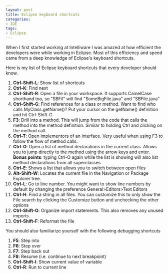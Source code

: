 ```yaml
---
layout: post
title: Eclipse keyboard shortcuts
categories:
- IDE
tags: 
- Eclipse
---
```


When I first started working at Intelliware I was amazed at how efficient the
developers were while working in Eclipse. Most of this efficiency and speed
came from a deep knowledge of Eclipse's keyboard shortcuts.

Here is my list of Eclipse keyboard shortcuts that every developer should
know.

  1. **Ctrl-Shift-L**: Show list of shortcuts
  2. **Ctrl-K**: Find next
  3. **Ctrl-Shift-R**: Open a file in your workspace. It supports CamelCase shorthand too, so "SBFil" will find "SomeBigFile.java" and "SBFile.java"
  4. **Ctrl-Shift-G**: Find references for a class or method. Want to find who calls MyClass.getName()? Put your cursor on the getName() definition and hit Ctrl-Shift-G
  5. **F3**: Drill into a method. This will jump from the code that calls the method into the method definition. Similar to holding Ctrl and clicking on the method call.
  6. **Ctrl-T**: Open implementors of an interface. Very useful when using F3 to follow the flow of method calls.
  7. **Ctrl-O**: Open a list of method declarations in the current class. Allows you to jump directly to the method using the arrow keys and enter. **Bonus points**: typing Ctrl-O again while the list is showing will also list method declarations from all superclasses
  8. **Ctrl-E**: Shows a list that allows you to switch between open files
  9. **Alt-Shift-W**: Locates the current file in the Navigation or Package Explorer tree.
  10. **Ctrl-L**: Go to line number. You might want to show line numbers by default by changing the preference General>Editors>Text Editors
  11. **Ctrl-H**: Find a string in all files. You can customize this to only show the File search by clicking the Customize button and unchecking the other options
  12. **Ctrl-Shift-O**: Organize import statements. This also removes any unused imports.
  13. **Ctrl-Shift-F**: Reformat the file

You should also familiarize yourself with the following debugging shortcuts

  1. **F5**: Step into
  2. **F6**: Step over
  3. **F7**: Step back out
  4. **F8**: Resume (i.e. continue to next breakpoint)
  5. **Ctrl-Shift-I**: Show current value of variable
  6. **Ctrl-R**: Run to current line

